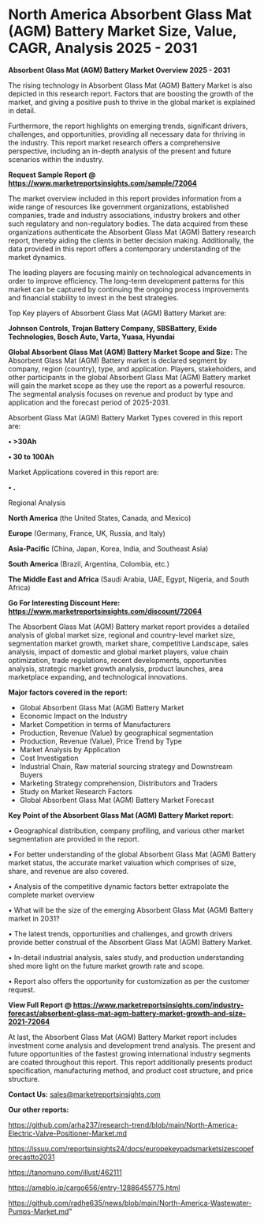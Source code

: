  # North America Absorbent Glass Mat (AGM) Battery Market Size, Value, CAGR, Analysis 2025 - 2031

<Strong> Absorbent Glass Mat (AGM) Battery Market Overview 2025 - 2031</strong>

The rising technology in Absorbent Glass Mat (AGM) Battery Market is also depicted in this research report. Factors that are boosting the growth of the market, and giving a positive push to thrive in the global market is explained in detail.

Furthermore, the report highlights on emerging trends, significant drivers, challenges, and opportunities, providing all necessary data for thriving in the industry. This report market research offers a comprehensive perspective, including an in-depth analysis of the present and future scenarios within the industry.

<strong>Request Sample Report @ <a href=https://www.marketreportsinsights.com/sample/72064>https://www.marketreportsinsights.com/sample/72064</a></strong>

The market overview included in this report provides information from a wide range of resources like government organizations, established companies, trade and industry associations, industry brokers and other such regulatory and non-regulatory bodies. The data acquired from these organizations authenticate the Absorbent Glass Mat (AGM) Battery research report, thereby aiding the clients in better decision making. Additionally, the data provided in this report offers a contemporary understanding of the market dynamics.

The leading players are focusing mainly on technological advancements in order to improve efficiency. The long-term development patterns for this market can be captured by continuing the ongoing process improvements and financial stability to invest in the best strategies.

Top Key players of Absorbent Glass Mat (AGM) Battery Market are:

<strong>Johnson Controls, Trojan Battery Company, SBSBattery, Exide Technologies, Bosch Auto, Varta, Yuasa, Hyundai</strong>

<strong><b>Global Absorbent Glass Mat (AGM) Battery Market Scope and Size:</b></strong>
The Absorbent Glass Mat (AGM) Battery market is declared segment by company, region (country), type, and application. Players, stakeholders, and other participants in the global Absorbent Glass Mat (AGM) Battery market will gain the market scope as they use the report as a powerful resource. The segmental analysis focuses on revenue and product by type and application and the forecast period of 2025-2031.

Absorbent Glass Mat (AGM) Battery Market Types covered in this report are:

<strong>• >30Ah

• 30 to 100Ah</strong>

Market Applications covered in this report are:

<strong>• .</strong> 

Regional Analysis

<strong>North America</strong> (the United States, Canada, and Mexico)

<strong>Europe</strong> (Germany, France, UK, Russia, and Italy)

<strong>Asia-Pacific</strong> (China, Japan, Korea, India, and Southeast Asia)

<strong>South America</strong> (Brazil, Argentina, Colombia, etc.)

<strong>The Middle East and Africa</strong> (Saudi Arabia, UAE, Egypt, Nigeria, and South Africa)

<strong>Go For Interesting Discount Here: <a href=https://www.marketreportsinsights.com/discount/72064>https://www.marketreportsinsights.com/discount/72064</a></strong>

The Absorbent Glass Mat (AGM) Battery market report provides a detailed analysis of global market size, regional and country-level market size, segmentation market growth, market share, competitive Landscape, sales analysis, impact of domestic and global market players, value chain optimization, trade regulations, recent developments, opportunities analysis, strategic market growth analysis, product launches, area marketplace expanding, and technological innovations.

<strong><b>Major factors covered in the report:</b></strong>
<ul>
  <li>Global Absorbent Glass Mat (AGM) Battery Market </li>
  <li>Economic Impact on the Industry</li>
  <li>Market Competition in terms of Manufacturers</li>
  <li>Production, Revenue (Value) by geographical segmentation</li>
  <li>Production, Revenue (Value), Price Trend by Type</li>
  <li>Market Analysis by Application</li>
  <li>Cost Investigation</li>
  <li>Industrial Chain, Raw material sourcing strategy and Downstream Buyers</li>
  <li>Marketing Strategy comprehension, Distributors and Traders</li>
  <li>Study on Market Research Factors</li>
  <li>Global Absorbent Glass Mat (AGM) Battery Market Forecast</li>
</ul>

<strong><b>Key Point of the Absorbent Glass Mat (AGM) Battery Market report:</b></strong>

• Geographical distribution, company profiling, and various other market segmentation are provided in the report.

• For better understanding of the global Absorbent Glass Mat (AGM) Battery market status, the accurate market valuation which comprises of size, share, and revenue are also covered.

• Analysis of the competitive dynamic factors better extrapolate the complete market overview

• What will be the size of the emerging Absorbent Glass Mat (AGM) Battery market in 2031?

• The latest trends, opportunities and challenges, and growth drivers provide better construal of the Absorbent Glass Mat (AGM) Battery Market.

• In-detail industrial analysis, sales study, and production understanding shed more light on the future market growth rate and scope.

• Report also offers the opportunity for customization as per the customer request.

<strong><b>View Full Report @ <a href=https://www.marketreportsinsights.com/industry-forecast/absorbent-glass-mat-agm-battery-market-growth-and-size-2021-72064>https://www.marketreportsinsights.com/industry-forecast/absorbent-glass-mat-agm-battery-market-growth-and-size-2021-72064</a></b></strong>


At last, the Absorbent Glass Mat (AGM) Battery Market report includes investment come analysis and development trend analysis. The present and future opportunities of the fastest growing international industry segments are coated throughout this report. This report additionally presents product specification, manufacturing method, and product cost structure, and price structure.

<strong>Contact Us:</strong>
sales@marketreportsinsights.com

<strong>Our other reports:</strong>

<a href=https://github.com/arha237/research-trend/blob/main/North-America-Electric-Valve-Positioner-Market.md>https://github.com/arha237/research-trend/blob/main/North-America-Electric-Valve-Positioner-Market.md</a>

<a href=https://issuu.com/reportsinsights24/docs/europekeypadsmarketsizescopeforecastto2031>https://issuu.com/reportsinsights24/docs/europekeypadsmarketsizescopeforecastto2031</a>

<a href=https://tanomuno.com/illust/462111>https://tanomuno.com/illust/462111</a>

<a href=https://ameblo.jp/cargo656/entry-12886455775.html>https://ameblo.jp/cargo656/entry-12886455775.html</a>

<a href=https://github.com/radhe635/news/blob/main/North-America-Wastewater-Pumps-Market.md>https://github.com/radhe635/news/blob/main/North-America-Wastewater-Pumps-Market.md</a>"
